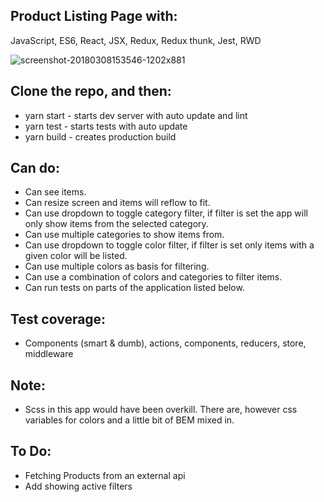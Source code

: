 ## Product Listing Page with:
JavaScript, ES6, React, JSX, Redux, Redux thunk, Jest, RWD

![screenshot-20180308153546-1202x881](https://user-images.githubusercontent.com/23530054/37156788-60bf4f24-22e7-11e8-8a87-d41c8e060956.png)

## Clone the repo, and then:
- yarn start - starts dev server with auto update and lint
- yarn test - starts tests with auto update
- yarn build - creates production build

## Can do:
- Can see items.
- Can resize screen and items will reflow to fit.
- Can use dropdown to toggle category filter, if filter is set the app will only show items from the selected category.
- Can use multiple categories to show items from.
- Can use dropdown to toggle color filter, if filter is set only items with a given color will be listed.
- Can use multiple colors as basis for filtering.
- Can use a combination of colors and categories to filter items.
- Can run tests on parts of the application listed below.

## Test coverage:
- Components (smart & dumb), actions, components, reducers, store, middleware

## Note:
- Scss in this app would have been overkill. There are, however css variables for colors and a little bit of BEM mixed in.

## To Do:
- Fetching Products from an external api
- Add showing active filters

